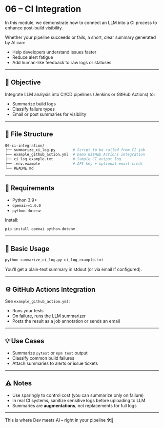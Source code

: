 # 06 – CI Integration

In this module, we demonstrate how to connect an LLM into a CI process to enhance post-build visibility.

Whether your pipeline succeeds or fails, a short, clear summary generated by AI can:

- Help developers understand issues faster
- Reduce alert fatigue
- Add human-like feedback to raw logs or statuses

---

## 🎯 Objective

Integrate LLM analysis into CI/CD pipelines (Jenkins or GitHub Actions) to:

- Summarize build logs
- Classify failure types
- Email or post summaries for visibility

---

## 📁 File Structure

```bash
06-ci-integration/
├── summarize_ci_log.py        # Script to be called from CI job
├── example_github_action.yml  # Demo GitHub Actions integration
├── ci_log_example.txt         # Sample CI output log
├── .env.example               # API key + optional email creds
└── README.md
```

---

## 🔧 Requirements

- Python 3.9+
- `openai>=1.0.0`
- `python-dotenv`

Install:

```bash
pip install openai python-dotenv
```

---

## 🚀 Basic Usage

```bash
python summarize_ci_log.py ci_log_example.txt
```

You’ll get a plain-text summary in stdout (or via email if configured).

---

## ⚙️ GitHub Actions Integration

See `example_github_action.yml`:

- Runs your tests
- On failure, runs the LLM summarizer
- Posts the result as a job annotation or sends an email

---

## 💡 Use Cases

- Summarize `pytest` or `npm test` output
- Classify common build failures
- Attach summaries to alerts or issue tickets

---

## ⚠️ Notes

- Use sparingly to control cost (you can summarize only on failure)
- In real CI systems, sanitize sensitive logs before uploading to LLM
- Summaries are **augmentations**, not replacements for full logs

---

This is where Dev meets AI – right in your pipeline 🛠️🤖
